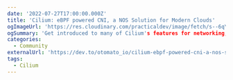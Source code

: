 ```yaml
---
date: '2022-07-27T17:00:00.000Z'
title: 'Cilium: eBPF powered CNI, a NOS Solution for Modern Clouds'
ogImageUrl: 'https://res.cloudinary.com/practicaldev/image/fetch/s--6qYDcJEa--/c_imagga_scale,f_auto,fl_progressive,h_420,q_auto,w_1000/https://dev-to-uploads.s3.amazonaws.com/uploads/articles/o8vcl6nlhzm60ms0n3ud.png'
ogSummary: 'Get introduced to many of Cilium's features for networking, observability, and security'
categories:
  - Community
externalUrl: 'https://dev.to/otomato_io/cilium-ebpf-powered-cni-a-nos-solution-for-modern-clouds-1hl1'
tags:
  - Cilium
---
```

